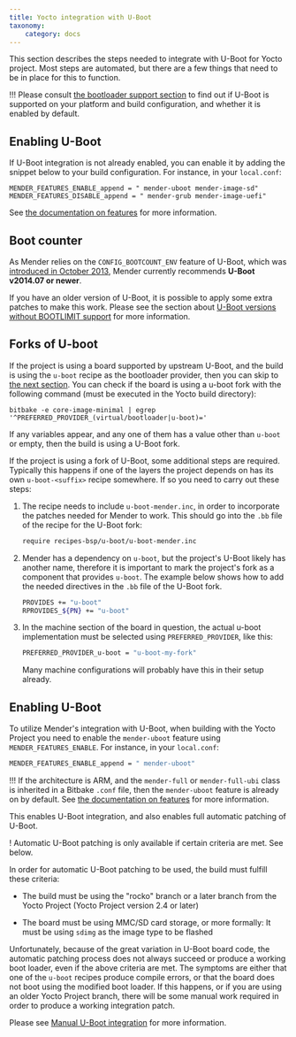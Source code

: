 ```yaml
---
title: Yocto integration with U-Boot
taxonomy:
    category: docs
---
```


This section describes the steps needed to integrate with U-Boot for Yocto project. Most steps are automated, but there are a few things that need to be in place for this to function.

!!! Please consult [the bootloader support section](../../system-requirements/yocto/bootloader-support) to find out if U-Boot is supported on your platform and build configuration, and whether it is enabled by default.


## Enabling U-Boot

If U-Boot integration is not already enabled, you can enable it by adding the snippet below to your build configuration. For instance, in your `local.conf`:

```
MENDER_FEATURES_ENABLE_append = " mender-uboot mender-image-sd"
MENDER_FEATURES_DISABLE_append = " mender-grub mender-image-uefi"
```

See [the documentation on features](../../../artifacts/image-configuration/yocto-image-configuration) for more information.


## Boot counter

As Mender relies on the `CONFIG_BOOTCOUNT_ENV` feature of U-Boot, which was [introduced in October 2013](http://lists.denx.de/pipermail/u-boot/2013-October/165484.html?target=_blank), Mender currently recommends **U-Boot v2014.07 or newer**.

If you have an older version of U-Boot, it is possible to apply some extra patches to make this work. Please see the section about [U-Boot versions without BOOTLIMIT support](manual-u-boot-integration/u-boot-versions-without-bootlimit-support) for more information.

## Forks of U-boot

If the project is using a board supported by upstream U-Boot, and the build is
using the `u-boot` recipe as the bootloader provider, then you can skip to [the
next section](#enabling-u-boot). You can check if the board is using a u-boot
fork with the following command (must be executed in the Yocto build directory):

```
bitbake -e core-image-minimal | egrep '^PREFERRED_PROVIDER_(virtual/bootloader|u-boot)='
```

If any variables appear, and any one of them has a value other than `u-boot` or
empty, then the build is using a U-Boot fork.

If the project is using a fork of U-Boot, some additional steps are
required. Typically this happens if one of the layers the project depends on has
its own `u-boot-<suffix>` recipe somewhere. If so you need to carry out these
steps:

1. The recipe needs to include `u-boot-mender.inc`, in order to incorporate the
   patches needed for Mender to work. This should go into the `.bb` file of the
   recipe for the U-Boot fork:

   ```bash
   require recipes-bsp/u-boot/u-boot-mender.inc
   ```

2. Mender has a dependency on `u-boot`, but the project's U-Boot likely has
   another name, therefore it is important to mark the project's fork as a
   component that provides `u-boot`. The example below shows how to add the
   needed directives in the `.bb` file of the U-Boot fork.

   ```bash
   PROVIDES += "u-boot"
   RPROVIDES_${PN} += "u-boot"
   ```

3. In the machine section of the board in question, the actual u-boot
   implementation must be selected using `PREFERRED_PROVIDER`, like this:

   ```bash
   PREFERRED_PROVIDER_u-boot = "u-boot-my-fork"
   ```

   Many machine configurations will probably have this in their setup already.

## Enabling U-Boot

To utilize Mender's integration with U-Boot, when building with the Yocto
Project you need to enable the `mender-uboot` feature using
`MENDER_FEATURES_ENABLE`. For instance, in your `local.conf`:

```bash
MENDER_FEATURES_ENABLE_append = " mender-uboot"
```

!!! If the architecture is ARM, and the `mender-full` or `mender-full-ubi` class is inherited in a Bitbake `.conf` file, then the `mender-uboot` feature is already on by default. See [the documentation on features](../../artifacts/image-configuration/features) for more information.

This enables U-Boot integration, and also enables full automatic patching of
U-Boot.

! Automatic U-Boot patching is only available if certain criteria are met. See below.

In order for automatic U-Boot patching to be used, the build must fulfill these
criteria:

* The build must be using the "rocko" branch or a later branch from the Yocto
  Project (Yocto Project version 2.4 or later)

* The board must be using MMC/SD card storage, or more formally: It must be
  using `sdimg` as the image type to be flashed

Unfortunately, because of the great variation in U-Boot board code, the
automatic patching process does not always succeed or produce a working boot
loader, even if the above criteria are met. The symptoms are either that one of
the `u-boot` recipes produce compile errors, or that the board does not boot
using the modified boot loader. If this happens, or if you are using an older
Yocto Project branch, there will be some manual work required in order to
produce a working integration patch.

Please see [Manual U-Boot integration](manual-u-boot-integration) for more
information.
